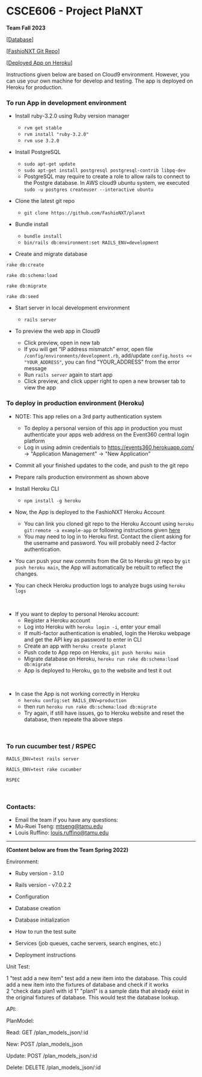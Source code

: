 # CSCE606 - Project PlaNXT

**Team Fall 2023**

[[Database](https://dbdiagram.io/d/PlaNXT-65177c28ffbf5169f0c4bcaf)]

[[FashioNXT Git Repo](https://github.com/FashioNXT/planxt)]

[[Deployed App on Heroku](https://planxt-refactor-f6a82d467f0e.herokuapp.com)]



Instructions given below are based on Cloud9 environment. However, you can use your own machine for develop and testing. The app is deployed on Heroku for production.

### To run App in development environment

* Install ruby-3.2.0 using Ruby version manager
  * `rvm get stable`
  * `rvm install "ruby-3.2.0"`
  * `rvm use 3.2.0`

* Install PostgreSQL
  * `sudo apt-get update`
  * `sudo apt-get install postgresql postgresql-contrib libpq-dev`
  * PostgreSQL may require to create a role to allow rails to connect to the Postgre database. In AWS cloud9 ubuntu system, we executed `sudo -u postgres createuser --interactive ubuntu`

* Clone the latest git repo
  * `git clone https://github.com/FashioNXT/planxt`

* Bundle install
  * `bundle install`
  * `bin/rails db:environment:set RAILS_ENV=development`

* Create and migrate database
```console
rake db:create
```
```console
rake db:schema:load
```
```console
rake db:migrate
```
```console
rake db:seed
```

* Start server in local development environment
  * `rails server`

* To preview the web app in Cloud9
  * Click preview, open in new tab
  * If you will get “IP address mismatch” error, open file `/config/environments/development.rb`, add/update `config.hosts << "YOUR_ADDRESS"`, you can find "YOUR_ADDRESS" from the error message
  * Run `rails server` again to start app
  * Click preview, and click upper right to open a new browser tab to view the app

### To deploy in production environment (Heroku)
* NOTE: This app relies on a 3rd party authentication system
  * To deploy a personal version of this app in production you must authenticate your apps web address on the Event360 central login platform
  * Log in using admin credentials to https://events360.herokuapp.com/ -> "Application Management" -> "New Application"

* Commit all your finished updates to the code, and push to the git repo 
* Prepare rails production environment as shown above

* Install Heroku CLI
  * `npm install -g heroku`

* Now, the App is deployed to the FashioNXT Heroku Account
  * You can link you cloned git repo to the Heroku Account using `heroku git:remote -a example-app` or following instructions given [here](https://devcenter.heroku.com/articles/git#for-an-existing-app)
  * You may need to log in to Heroku first. Contact the client asking for the username and password. You will probably need 2-factor authentication.
* You can push your new commits from the Git to Heroku git repo by `git push heroku main`, the App will automatically be rebuilt to reflect the changes.
* You can check Heroku production logs to analyze bugs using `heroku logs`

<br/>

* If you want to deploy to personal Heroku account:
  * Register a Heroku account
  * Log into Heroku with `heroku login -i`, enter your email
  * If multi-factor authentication is enabled, login the Heroku webpage and get the API key as password to enter in CLI
  * Create an app with `heroku create planxt`
  * Push code to App repo on Heroku, `git push heroku main`
  * Migrate database on Heroku, `heroku run rake db:schema:load db:migrate`
  * App is deployed to Heroku, go to the website and test it out


<br/>

* In case the App is not working correctly in Heroku
  <!-- * Go to Heroku website, `reset the database`  -->
  * `heroku config:set RAILS_ENV=production`
  * then run `heroku run rake db:schema:load db:migrate` 
  * Try again, if still have issues, go to Heroku website and reset the database, then repeate tha above steps

<br/>

### To run cucumber test / RSPEC
```console
RAILS_ENV=test rails server
```

```console
RAILS_ENV=test rake cucumber
```

```console
RSPEC
```


<br/>

### Contacts:
 * Email the team if you have any questions:
 * Mu-Ruei Tseng: mtseng@tamu.edu
 * Louis Ruffino: louis.ruffino@tamu.edu

---
**(Content below are from the Team Spring 2022)**

Environment:

* Ruby version - 3.1.0

* Rails version - v7.0.2.2

* Configuration

* Database creation

* Database initialization

* How to run the test suite

* Services (job queues, cache servers, search engines, etc.)

* Deployment instructions

Unit Test:

1 "test add a new item"
 test add a new item into the database. This could add a new item into the fixtures of database and check if it works  
2 "check data plan1 with id 1" 
 "plan1" is a sample data that already exist in the original fixtures of database. This would test the database lookup.

API:

PlanModel:

 Read: GET /plan_models_json/:id
 
 New: POST /plan_models_json
 
 Update: POST /plan_models_json/:id
 
 Delete: DELETE /plan_models_json/:id
